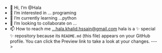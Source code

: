 - 👋 Hi, I’m @Hala
- 👀 I’m interested in ... programing
- 🌱 I’m currently learning ...python
- 💞️ I’m looking to collaborate on ...
- 📫 How to reach me ...hala.khalid.hssain@gmail.com
hala is a ✨ special ✨ repository because its `README.md` (this file) appears on your GitHub profile.
You can click the Preview link to take a look at your changes.
--->
